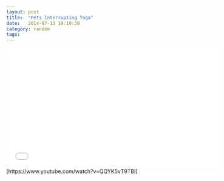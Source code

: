 ```yaml
---
layout: post
title:  "Pets Interrupting Yoga"
date:   2014-07-13 19:10:38
category: random
tags: 
---
```


<iframe width="560" height="315" src="//www.youtube.com/embed/QQYK5vT9TBI" frameborder="0" allowfullscreen></iframe>
[https://www.youtube.com/watch?v=QQYK5vT9TBI]

[https://www.youtube.com/watch?v=QQYK5vT9TBI]: https://www.youtube.com/watch?v=QQYK5vT9TBI
